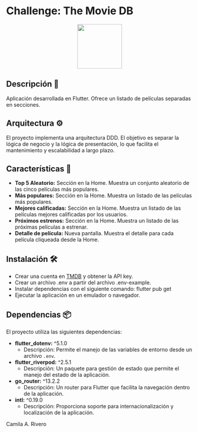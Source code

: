 # Challenge: The Movie DB
<p align="center">
    <img width="120" src="https://img.shields.io/badge/STATUS-EN%20DESAROLLO-green">
</p>


## Descripción 📝
Aplicación desarrollada en Flutter. Ofrece un listado de películas separadas en secciones.


## Arquitectura ⚙️
El proyecto implementa una arquitectura DDD. El objetivo es separar la lógica de negocio y la lógica de presentación, lo que facilita el mantenimiento y escalabilidad a largo plazo.


## Características 🤖
- **Top 5 Aleatorio:** Sección en la Home. Muestra un conjunto aleatorio de las cinco películas más populares.
- **Más populares:** Sección en la Home. Muestra un listado de las películas más populares.
- **Mejores calificadas:** Sección en la Home. Muestra un listado de las películas mejores calificadas por los usuarios.
- **Próximos estrenos:** Sección en la Home. Muestra un listado de las próximas películas a estrenar.
- **Detalle de película:** Nueva pantalla. Muestra el detalle para cada película cliqueada desde la Home.


## Instalación 🛠️
- Crear una cuenta en <a href="https://developer.themoviedb.org/docs/getting-started" target="_blank" rel="noreferrer">TMDB</a> y obtener la API key.
- Crear un archivo .env a partir del archivo .env-example.
- Instalar dependencias con el siguiente comando: flutter pub get
- Ejecutar la aplicación en un emulador o navegador.


## Dependencias 📦
El proyecto utiliza las siguientes dependencias:
- **flutter_dotenv:** ^5.1.0
  - Descripción: Permite el manejo de las variables de entorno desde un archivo `.env`.
- **flutter_riverpod:** ^2.5.1
  - Descripción: Un paquete para gestión de estado que permite el manejo del estado de la aplicación.
- **go_router:** ^13.2.2
  - Descripción: Un router para Flutter que facilita la navegación dentro de la aplicación.
- **intl:** ^0.19.0
  - Descripción: Proporciona soporte para internacionalización y localización de la aplicación.


Camila A. Rivero
